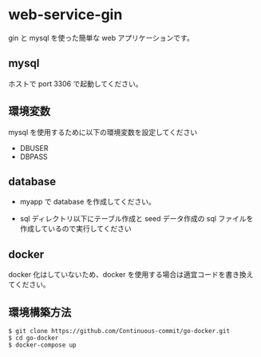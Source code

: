 # web-service-gin

gin と mysql を使った簡単な web アプリケーションです。

## mysql

ホストで port 3306 で起動してください。

## 環境変数

mysql を使用するために以下の環境変数を設定してください

- DBUSER
- DBPASS

## database

- myapp で database を作成してください。

- sql ディレクトリ以下にテーブル作成と seed データ作成の sql ファイルを作成しているので実行してください

## docker

docker 化はしていないため、docker を使用する場合は適宜コードを書き換えてください。

## 環境構築方法

```
$ git clone https://github.com/Continuous-commit/go-docker.git
$ cd go-docker
$ docker-compose up
```
